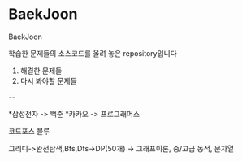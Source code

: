 # BaekJoon
BaekJoon

학습한 문제들의 소스코드를 올려 놓은 repository입니다

1. 해결한 문제들
2. 다시 봐야할 문제들


--

*삼성전자 -> 백준
*카카오 -> 프로그래머스



코드포스 블루 


그리디->완전탐색,Bfs,Dfs->DP(50개) -> 그래프이론, 중/고급 동적, 문자열

